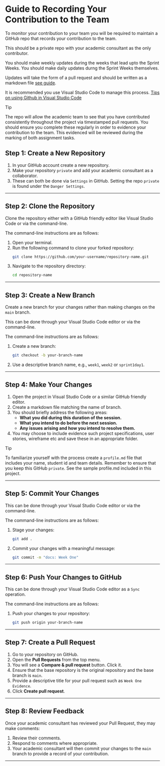 # Guide to Recording Your Contribution to the Team

To monitor your contribution to your team you will be required to maintain a GitHub repo that records your contribution to the team.

This should be a private repo with your academic consultant as the only contributor.

You should make weekly updates during the weeks that lead upto the Sprint Weeks.  You should make daily updates durng the Sprint Weeks themselves.

Updates will take the form of a pull request and should be written as a markdown file [see guide](https://docs.github.com/en/get-started/writing-on-github/getting-started-with-writing-and-formatting-on-github/basic-writing-and-formatting-syntax).

It is recommended you use Visual Studio Code to manage this process. [Tips on using Github in Visual Studio Code](https://code.visualstudio.com/docs/sourcecontrol/overview)


> [!TIP]
> The repo will allow the academic team to see that you have contributed consistently throughout the project via timestamped pull requests.  You should ensure you complete these regularly in order to evidence your contribution to the team.  This evidenced will be reviewed during the marking of both assignment tasks.

## **Step 1: Create a New Repository**
1. In your GitHub account create a new repository.
2. Make your repository `private` and add your academic consultant as a collaborator.  
3. These can both be done via `Settings` in GitHub.  Setting the repo `private` is found under the `Danger Settings`.

---

## **Step 2: Clone the Repository**

Clone the repository either with a GitHub friendly editor like Visual Studio Code or via the command-line.

The command-line instructions are as follows:

1. Open your terminal.
3. Run the following command to clone your forked repository:
   ```bash
   git clone https://github.com/your-username/repository-name.git
   ```
4. Navigate to the repository directory:
   ```bash
   cd repository-name
   ```

---

## **Step 3: Create a New Branch**
Create a new branch for your changes rather than making changes on the `main` branch.

This can be done through your Visual Studio Code editor or via the command-line.

The command-line instructions are as follows:

1. Create a new branch:
   ```bash
   git checkout -b your-branch-name
   ```
2. Use a descriptive branch name, e.g., `week1`, `week2` or `sprint1day1`.

---

## **Step 4: Make Your Changes**

1. Open the project in Visual Studio Code or a similar GitHub friendly editor.
2. Create a markdown file matching the name of branch.
3. You should briefly address the following areas:
   - **What you did during this duration of the session.**
   - **What you intend to do before the next session.**
   - **Any issues arising and how you intend to resolve them.**
4. You may choose to include evidence such project specifications, user stories, wireframe etc and save these in an appropriate folder.

> [!TIP]
> To familiarize yourself with the process create a `profile.md` file that includes your name, student id and team details.  Remember to ensure that you keep this GitHub `private`.  See the sample profile.md included in this project.

---

## **Step 5: Commit Your Changes**

This can be done through your Visual Studio Code editor or via the command-line.

The command-line instructions are as follows:

1. Stage your changes:
   ```bash
   git add .
   ```
2. Commit your changes with a meaningful message:
   ```bash
   git commit -m "docs: Week One"
   ```

---

## **Step 6: Push Your Changes to GitHub**

This can be done through your Visual Studio Code editor as a `Sync` operation.

The command-line instructions are as follows:

1. Push your changes to your repository:
   ```bash
   git push origin your-branch-name
   ```

---

## **Step 7: Create a Pull Request**

1. Go to your repository on GitHub.
2. Open the **Pull Requests** from the top menu.
3. You will see a **Compare & pull request** button. Click it.
4. Ensure that the base repository is the original repository and the base branch is `main`.
5. Provide a descriptive title for your pull request such as `Week One Evidence`.
6. Click **Create pull request**.

---

## **Step 8: Review Feedback**
Once your academic consultant has reviewed your Pull Request, they may make comments:
1. Review their comments.
2. Respond to comments where appropriate.
3. Your academic consultant will then commit your changes to the `main` branch to provide a record of your contribution.


---





